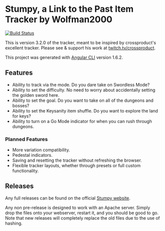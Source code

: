 # Stumpy, a Link to the Past Item Tracker by Wolfman2000

[![Build Status](https://travis-ci.org/wolfman2000/stumpy.svg?branch=master)](https://travis-ci.org/wolfman2000/stumpy)

This is version 3.2.0 of the tracker, meant to be inspired by crossproduct's excellent tracker. Please see & support his work at [twitch.tv/crossproduct](https://twitch.tv/crossproduct).

This project was generated with [Angular CLI](https://github.com/angular/angular-cli) version 1.6.2.

## Features

* Ability to track via the mode. Do you dare take on Swordless Mode?
* Ability to set the difficulty. No need to worry about accidentally setting the golden sword here.
* Ability to set the goal. Do you want to take on all of the dungeons and bosses?
* Ability to set the Keysanity item shuffle. Do you want to explore the land for keys?
* Ability to turn on a Go Mode indicator for when you can rush through dungeons.

### Planned Features

* More variation compatibility.
* Pedestal indicators.
* Saving and resetting the tracker without refreshing the browser.
* Flexible tracker layouts, whether through presets or full custom functionality.

## Releases

Any full releases can be found on the official [Stumpy website](http://stumpy.nfshost.com).

Any non pre-release is designed to work with an Apache server. Simply drop the files onto your webserver, restart it, and you should be good to go. Note that new releases will completely replace the old files due to the use of hashing.

